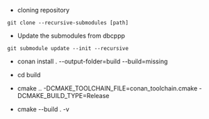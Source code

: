 - cloning repository
```
git clone --recursive-submodules [path]
```
- Update the submodules from dbcppp
```
git submodule update --init --recursive
```

- conan install . --output-folder=build --build=missing

- cd build 
- cmake .. -DCMAKE_TOOLCHAIN_FILE=conan_toolchain.cmake -DCMAKE_BUILD_TYPE=Release
- cmake --build . -v